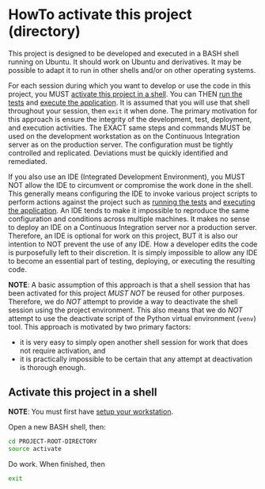 HowTo activate this project (directory)
=======================================
This project is designed to be developed and executed in a BASH shell running
on Ubuntu.  It should work on Ubuntu and derivatives.  It may be possible to
adapt it to run in other shells and/or on other operating systems.

For each session during which you want to develop or use the code in this
project, you MUST [activate this project in a shell][activate].  You can THEN
[run the tests][test] and [execute the application][application].  It is
assumed that you will use that shell throughout your session, then `exit` it
when done.  The primary motivation for this approach is ensure the integrity of
the development, test, deployment, and execution activities.  The EXACT same
steps and commands MUST be used on the development workstation as on the
Continuous Integration server as on the production server.  The configuration
must be tightly controlled and replicated.  Deviations must be quickly
identified and remediated.

If you also use an IDE (Integrated Development Environment), you MUST NOT allow
the IDE to circumvent or compromise the work done in the shell.  This generally
means configuring the IDE to invoke various project scripts to perform actions
against the project such as [running the tests][test] and
[executing the application][application].  An IDE tends to make it impossible
to reproduce the same configuration and conditions across multiple machines.
It makes no sense to deploy an IDE on a Continuous Integration server nor a
production server.  Therefore, an IDE is optional for work on this project, BUT
it is also our intention to NOT prevent the use of any IDE.  How a developer
edits the code is purposefully left to their discretion.  It is simply
impossible to allow any IDE to become an essential part of testing, deploying,
or executing the resulting code.

**NOTE**: A basic assumption of this approach is that a shell session that has
been activated for this project *MUST NOT* be reused for other purposes.
Therefore, we do *NOT* attempt to provide a way to deactivate the shell session
using the project environment.  This also means that we do *NOT* attempt to use
the deactivate script of the Python virtual environment (`venv`) tool.  This
approach is motivated by two primary factors:

* it is very easy to simply open another shell session for work that does not
  require activation, and
* it is practically impossible to be certain that any attempt at deactivation
  is thorough enough.

Activate this project in a shell
--------------------------------
**NOTE**: You must first have [setup your workstation][workstation].

Open a new BASH shell, then:

~~~ bash
cd PROJECT-ROOT-DIRECTORY
source activate
~~~

Do work.  When finished, then

~~~ bash
exit
~~~

[activate]: ./HowTo-activate_this_project.md "HowTo activate this project"
[application]: ./HowTo-execute_application.md "HowTo execute application"
[AWS CLI]: ./HowTo-setup-AWS_CLI.md "HowTo setup AWS CLI"
[clone]: ./HowTo-setup-source_control.md "HowTo setup source control"
[deploy]: ./HowTo-deploy-server.md "HowTo deploy server"
[initiation]: ./project_initiation.md "How Rob initiated the project repository"
[install]: ./HowTo-install-packages.md "HowTo install Ubuntu packages"
[license]: ../LICENSE.md "License"
[ReadMe]: ../README.md "ReadMe"
[test]: ./HowTo-test.md "HowTo test"
[venv]: ./HowTo-setup-Python_virtual_environment.md "HowTo setup Python virtual environment"
[workstation]: ./HowTo-setup-workstation.md "HowTo setup workstation"

